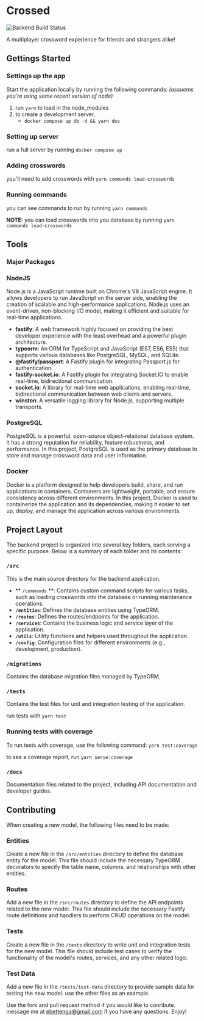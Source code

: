 
# Crossed

![Backend Build Status](https://github.com/ebettenga/crossed-js/actions/workflows/ci-backend.yml/badge.svg?branch=main&event=push)


A multiplayer crossword experience for friends and strangers alike!

<!-- TODO: fancy cool readme stuff -->



## Gettings Started

### Settings up the app

Start the application locally by running the following commands: *(assuems you're using some recent version of node)*

1. run `yarn` to load in the node_modules
2. to create a development server,
    - `docker compose up db -d && yarn dev`


### Setting up server

run a full server by running `docker compose up`

### Adding crosswords

you'll need to add crosswords with `yarn commands load-crosswords`


### Running commands


you can see commands to run by running `yarn commands`

**NOTE:** you can load crosswords into you database by running `yarn commands load-crosswords`


## Tools

### Major Packages

### NodeJS

Node.js is a JavaScript runtime built on Chrome's V8 JavaScript engine. It allows developers to run JavaScript on the server side, enabling the creation of scalable and high-performance applications. Node.js uses an event-driven, non-blocking I/O model, making it efficient and suitable for real-time applications.

- **fastify**: A web framework highly focused on providing the best developer experience with the least overhead and a powerful plugin architecture.
- **typeorm**: An ORM for TypeScript and JavaScript (ES7, ES6, ES5) that supports various databases like PostgreSQL, MySQL, and SQLite.
- **@fastify/passport**: A Fastify plugin for integrating Passport.js for authentication.
- **fastify-socket.io**: A Fastify plugin for integrating Socket.IO to enable real-time, bidirectional communication.
- **socket.io**: A library for real-time web applications, enabling real-time, bidirectional communication between web clients and servers.
- **winston**: A versatile logging library for Node.js, supporting multiple transports.

### PostgreSQL

PostgreSQL is a powerful, open-source object-relational database system. It has a strong reputation for reliability, feature robustness, and performance. In this project, PostgreSQL is used as the primary database to store and manage crossword data and user information.

### Docker

Docker is a platform designed to help developers build, share, and run applications in containers. Containers are lightweight, portable, and ensure consistency across different environments. In this project, Docker is used to containerize the application and its dependencies, making it easier to set up, deploy, and manage the application across various environments.


## Project Layout

The backend project is organized into several key folders, each serving a specific purpose. Below is a summary of each folder and its contents:

### `/src`

This is the main source directory for the backend application.
- ** `/commands` **: Contains custom command scripts for various tasks, such as loading crosswords into the database or running maintenance operations.
- **`/entities`**: Defines the database entities using TypeORM.
- **`/routes`**: Defines the routes/endpoints for the application.
- **`/services`**: Contains the business logic and service layer of the application.
- **`/utils`**: Utility functions and helpers used throughout the application.
- **`/config`**: Configuration files for different environments (e.g., development, production).

### `/migrations`

Contains the database migration files managed by TypeORM.

### `/tests`

Contains the test files for unit and integration testing of the application.

run tests with `yarn test`

### Running tests with coverage

To run tests with coverage, use the following command: `yarn test:coverage`

to see a coverage report, run `yarn serve:coverage`

### `/docs`

Documentation files related to the project, including API documentation and developer guides.


## Contributing

When creating a new model, the following files need to be made:

### Entities

Create a new file in the `/src/entities` directory to define the database entity for the model. This file should include the necessary TypeORM decorators to specify the table name, columns, and relationships with other entities.

### Routes

Add a new file in the `/src/routes` directory to define the API endpoints related to the new model. This file should include the necessary Fastify route definitions and handlers to perform CRUD operations on the model.

### Tests

Create a new file in the `/tests` directory to write unit and integration tests for the new model. This file should include test cases to verify the functionality of the model's routes, services, and any other related logic.

### Test Data

Add a new file in the `/tests/test-data` directory to provide sample data for testing the new model. use the other files as an example.


Use the fork and pull request method if you would like to conribute. message me at ebettenga@gmail.com if you have any questions. Enjoy!

<!-- TODO: add contributing guide -->
